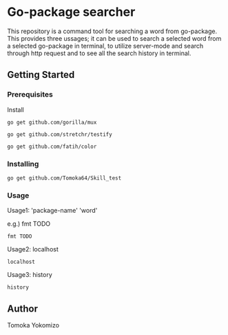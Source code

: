 # Go-package searcher

This repository is a command tool for searching a word from go-package. This provides three ussages; it can be used to search a selected word from a selected go-package in terminal, to utilize server-mode and search through http request and to see all the search history in terminal.


## Getting Started


### Prerequisites

Install

```
go get github.com/gorilla/mux
```
```
go get github.com/stretchr/testify
```
```
go get github.com/fatih/color
```
### Installing


```
go get github.com/Tomoka64/Skill_test
```
### Usage

Usage1: 'package-name' 'word' 

e.g.) fmt TODO
  
```
fmt TODO
```

Usage2: localhost

```
localhost
```

Usage3: history

```
history
```


## Author

Tomoka Yokomizo

